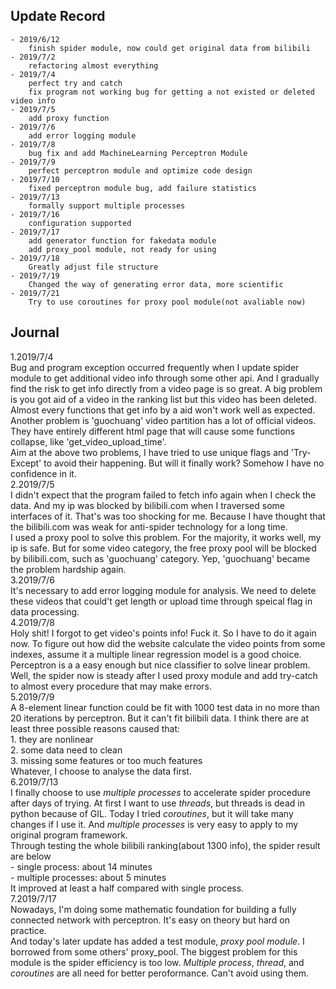 ## Update Record
    - 2019/6/12 
        finish spider module, now could get original data from bilibili
    - 2019/7/2
        refactoring almost everything
    - 2019/7/4
        perfect try and catch
        fix program not working bug for getting a not existed or deleted video info
    - 2019/7/5 
        add proxy function
    - 2019/7/6 
        add error logging module
    - 2019/7/8 
        bug fix and add MachineLearning Perceptron Module
    - 2019/7/9 
        perfect perceptron module and optimize code design 
    - 2019/7/10 
        fixed perceptron module bug, add failure statistics
    - 2019/7/13 
        formally support multiple processes 
    - 2019/7/16 
        configuration supported
    - 2019/7/17 
        add generator function for fakedata module
        add proxy_pool module, not ready for using
    - 2019/7/18
        Greatly adjust file structure
    - 2019/7/19
        Changed the way of generating error data, more scientific
    - 2019/7/21
        Try to use coroutines for proxy pool module(not avaliable now)
## Journal
1.2019/7/4<br>
    Bug and program exception occurred frequently when I update
    spider module to get additional video info through some other
    api. And I gradually find the risk to get info directly from 
    a video page is so great. A big problem is you got aid of a video
    in the ranking list but this video has been deleted. Almost every 
    functions that get info by a aid won't work well as expected.<br>
    Another problem is 'guochuang' video partition has a lot of official 
    videos. They have entirely different html page that will cause some 
    functions collapse, like 'get_video_upload_time'. <br>
    Aim at the above two problems, I have tried to use unique flags and
    'Try-Except' to avoid their happening. But will it finally work? Somehow
    I have no confidence in it.<br>
2.2019/7/5<br>
    I didn't expect that the program failed to fetch info again when I
    check the data. And my ip was blocked by bilibili.com when I traversed
    some interfaces of it. That's was too shocking for me. Because I have thought
    that the bilibili.com was weak for anti-spider technology for a long time.<br>
    I used a proxy pool to solve this problem. For the majority, it works well, 
    my ip is safe. But for some video category, the free proxy pool will be blocked
    by bilibili.com, such as 'guochuang' category. Yep, 'guochuang' became 
    the problem hardship again. <br>
3.2019/7/6<br>
    It's necessary to add error logging module for analysis.
    We need to delete these videos that could't get length or upload time through speical
    flag in data processing. <br>
4.2019/7/8<br>
    Holy shit! I forgot to get video's points info! Fuck it. So I have to do it again now.
    To figure out how did the website calculate the video points from some indexes, assume it a 
    multiple linear regression model is a good choice. Perceptron is a
    a easy enough but nice classifier to solve linear problem.<br>
    Well, the spider now is steady after I used proxy module and add try-catch to almost every 
    procedure that may make errors.<br>
5.2019/7/9<br>
    A 8-element linear function could be fit with 1000 test data in no more than 20 iterations by
    perceptron. But it can't fit bilibili data. I think there are at least three possible reasons
    caused that:<br>
    1. they are nonlinear<br>
    2. some data need to clean<br>
    3. missing some features or too much features<br>
    Whatever, I choose to analyse the data first.<br>
6.2019/7/13<br>
    I finally choose to use *multiple processes* to accelerate spider procedure after days of 
    trying. At first I want to use *threads*, but threads is dead in python because of 
    GIL. Today I tried *coroutines*, but it will take many changes if I use it. And *multiple processes*
    is very easy to apply to my original program framework.<br>
    Through testing the whole bilibili ranking(about 1300 info), the spider result are below<br>
    - single process: about 14 minutes<br>
    - multiple processes: about 5 minutes<br>
    It improved at least a half compared with single process.<br>
7.2019/7/17<br>
    Nowadays, I'm doing some mathematic foundation for building a fully connected network with perceptron. It's easy on theory but hard on practice.<br>
    And today's later update has added a test module, *proxy pool module*. I borrowed from some others' proxy_pool. The biggest problem for this module is the spider efficiency is too low. *Multiple process*, *thread*, and *coroutines* are all need for better peroformance. Can't avoid using
    them.
    
    
    
    
        
        

